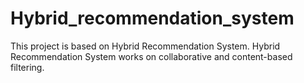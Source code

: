 # Hybrid_recommendation_system
 This project is based on Hybrid Recommendation System. Hybrid Recommendation System works on collaborative and content-based filtering.

